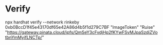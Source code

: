 # Verify
npx hardhat verify --network rinkeby 0xb0BccD1f45e43170df65e42A86d4b5f1d279C7BF "ImageToken" "Ruise" "https://gateway.pinata.cloud/ipfs/QmSeY3cFvdjHp2fKYwFSvMJpaSzdjZVotbnYmMyifLNCTp/"

